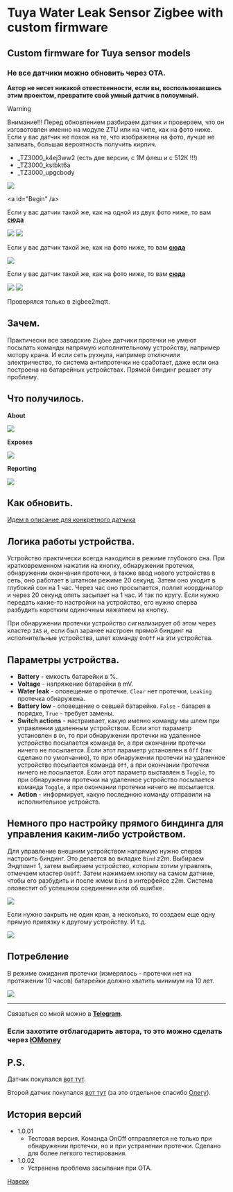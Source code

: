 # <a id="Top">Tuya Water Leak Sensor Zigbee with custom firmware</a>

## Custom firmware for Tuya sensor models

### Не все датчики можно обновить через ОТА.

**Автор не несет никакой отвественности, если вы, воспользовавшись этим проектом, превратите свой умный датчик в полоумный.**

> [!WARNING]
> Внимание!!! Перед обновлением разбираем датчик и проверяем, что он изговотовлен именно на модуле ZTU или на чипе, как на фото ниже. Если у вас датчик не похож на те, что изображены на фото, лучше не заливать, большая вероятность получить кирпич. 

- _TZ3000_k4ej3ww2 (есть две версии, с 1М флеш и с 512К !!!)
- _TZ3000_kstbkt6a
- _TZ3000_upgcbody

<img src="doc/images/ts0207_tz3000.jpg"/>

<a id="Begin" /a>

Если у вас датчик такой же, как на одной из двух фото ниже, то вам **[сюда](README_TZ3000_k4ej3ww2_1M.md)**

<img src="doc/images/board1.jpg"/>

<img src="doc/images/board2.jpg"/>

Если у вас датчик такой же, как на фото ниже, то вам **[сюда]()**

<img src="doc/images/board3.jpg"/>

Если у вас датчик такой же, как на фото ниже, то вам **[сюда]()**

<img src="doc/images/board4.jpg"/>

<img src="doc/images/about_orig.jpg"/>


Проверялся только в zigbee2mqtt.

## Зачем. 

Практически все заводские `Zigbee` датчики протечки не умеют посылать команды напрямую исполнительному устройству, например мотору крана. И если сеть рухнула, например отключили электричество, то система антипротечки не сработает, даже если она построена на батарейных устройствах. Прямой биндинг решает эту проблему.

## Что получилось. 

**About**

<img src="https://raw.githubusercontent.com/slacky1965/ts0207_tz3000_zed/refs/heads/main/doc/images/about.jpg"/>

**Exposes**

<img src="https://raw.githubusercontent.com/slacky1965/ts0207_tz3000_zed/refs/heads/main/doc/images/exposes.jpg"/>

**Reporting**

<img src="https://raw.githubusercontent.com/slacky1965/ts0207_tz3000_zed/refs/heads/main/doc/images/reporting.jpg"/>

## Как обновить.

[Идем в описание для конкретного датчика](#Begin)

## Логика работы устройства.

Устройство практически всегда находится в режиме глубокого сна. При кратковременном нажатии на кнопку, обнаружении протечки, обнаружении окончания протечки, а также ввод нового устройства в сеть, оно работает в штатном режиме 20 секунд. Затем оно уходит в глубокий сон на 1 час. Через час оно просыпается, поллит координатор и через 20 секунд опять засыпает на 1 час. И так по кругу. Если нужно передать какие-то настройки на устройство, его нужно сперва разбудить коротким одиночным нажатием на кнопку.

При обнаружении протечки устройство сигнализирует об этом через кластер `IAS` и, если был заранее настроен прямой биндинг на исполнительные устройства, шлет команду `OnOff` на эти устройства.

## Параметры устройства.

- **Battery** - емкость батарейки в %.
- **Voltage** - напряжение батарейки в mV.
- **Water leak** - оповещение о протечке. `Clear` нет протечки, `Leaking` протечка обнаружена.
- **Battery low** - оповещение о севшей батарейке. `False` - батарея в порядке, `True` - требует замены.
- **Switch actions** - настраивает, какую именно команду мы шлем при управлении удаленным устройством. Если этот параметр установлен в `On`, то при обнаружении протечки на удаленное устройство посылается команда `On`, а при окончании протечки ничего не посылается. Если этот параметр установлен в `Off` (так сделано по умолчанию), то при обнаружении протечки на удаленное устройство посылается команда `Off`, а при окончании протечки ничего не посылается. Если этот параметр выставлен в `Toggle`, то при обнаружении протечки на удаленное устройство посылается команда `Toggle`, а при окончании протечки ничего не посылается.
- **Action** - информирует, какую последнюю команду отправили на исполнительное устройств.

## Немного про настройку прямого биндинга для управления каким-либо устройством.

Для управление внешним устройством напрямую нужно сперва настроить биндинг. Это делается во вкладке `Bind` z2m. Выбираем Эндпоинт 1, затем выбираем устройство, которым хотим управлять, отмечаем кластер `OnOff`. Затем нажимаем кнопку на самом датчике, чтобы его разбудить и после жмем `Bind` в интерфейсе z2m. Система оповестит об успешном соединении или об ошибке.

<img src="https://raw.githubusercontent.com/slacky1965/ts0207_tz3000_zed/refs/heads/main/doc/images/binding1.jpg"/>

Если нужно закрыть не один кран, а несколько, то создаем еще одну прямую привязку к другому устройству. И т.д.

<img src="https://raw.githubusercontent.com/slacky1965/ts0207_tz3000_zed/refs/heads/main/doc/images/binding2.jpg"/>

## Потребление

В режиме ожидания протечки (измерялось - протечки нет на протяжении 10 часов) батарейки должно хватить минимум на 10 лет.

<img src="https://raw.githubusercontent.com/slacky1965/ts0207_tz3000_zed/refs/heads/main/doc/images/sleep_period_1hour.jpg"/>

---

Связаться со мной можно в **[Telegram](https://t.me/slacky1965)**.

### Если захотите отблагодарить автора, то это можно сделать через [ЮMoney](https://yoomoney.ru/to/4100118300223495)

## P.S. 

Датчик покупался [вот тут](https://aliexpress.ru/item/1005007627377380.html?sku_id=12000041560940091). 

Второй датчик покупался [вот тут](https://aliexpress.ru/item/1005007399103547.html?sku_id=12000040584803584) (за это отдельное спасибо [Олегу](https://t.me/Novgorod_DIYZi)). 

## История версий
- 1.0.01
	- Тестовая версия. Команда OnOff отправляется не только при обнаружении протечки, но и при устранении протечки. Сделано для более легкого тестирования.
- 1.0.02
	- Устранена проблема засыпания при ОТА.

[Наверх](#Top)


